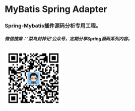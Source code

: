 MyBatis Spring Adapter
======================

### Spring-Mybatis插件源码分析专用工程。

##### 微信搜索：'菜鸟封神记'公众号，定期分享Spring源码系列内容。
![avatar](2.png)
